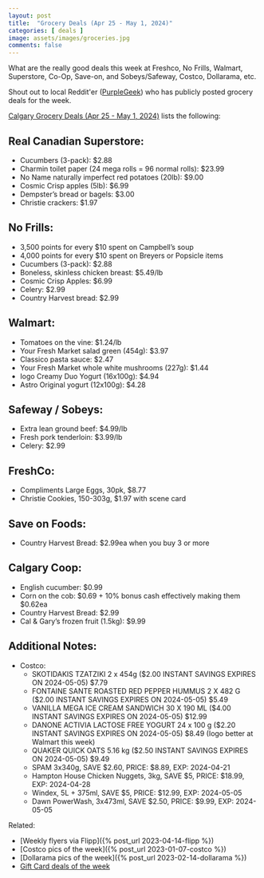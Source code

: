 ```yaml
---
layout: post
title:  "Grocery Deals (Apr 25 - May 1, 2024)"
categories: [ deals ]
image: assets/images/groceries.jpg
comments: false
---
```


What are the really good deals this week at Freshco, No Frills, Walmart, Superstore, Co-Op, Save-on, and Sobeys/Safeway, Costco, Dollarama, etc.

Shout out to local Reddit'er ([PurpleGeek](https://www.reddit.com/user/PurpleGeek/)) who has publicly posted grocery deals for the week.

[Calgary Grocery Deals (Apr 25 - May 1, 2024)](https://www.reddit.com/r/Calgary/comments/1cce6r0/calgary_grocery_deals_april_25_to_may_1_2024/) lists the following:

## Real Canadian Superstore:
- Cucumbers (3-pack): $2.88
- Charmin toilet paper (24 mega rolls = 96 normal rolls): $23.99
- No Name naturally imperfect red potatoes (20lb): $9.00
- Cosmic Crisp apples (5lb): $6.99
- Dempster’s bread or bagels: $3.00
- Christie crackers: $1.97

## No Frills:
- 3,500 points for every $10 spent on Campbell’s soup
- 4,000 points for every $10 spent on Breyers or Popsicle items
- Cucumbers (3-pack): $2.88
- Boneless, skinless chicken breast: $5.49/lb
- Cosmic Crisp Apples: $6.99
- Celery: $2.99
- Country Harvest bread: $2.99

## Walmart:
- Tomatoes on the vine: $1.24/lb
- Your Fresh Market salad green (454g): $3.97
- Classico pasta sauce: $2.47
- Your Fresh Market whole white mushrooms (227g): $1.44
- Iogo Creamy Duo Yogurt (16x100g): $4.94
- Astro Original yogurt (12x100g): $4.28

## Safeway / Sobeys:
- Extra lean ground beef: $4.99/lb
- Fresh pork tenderloin: $3.99/lb
- Celery: $2.99

## FreshCo:
- Compliments Large Eggs, 30pk, $8.77
- Christie Cookies, 150-303g, $1.97 with scene card

## Save on Foods:
- Country Harvest Bread: $2.99ea when you buy 3 or more

## Calgary Coop:
- English cucumber: $0.99
- Corn on the cob: $0.69 + 10% bonus cash effectively making them $0.62ea
- Country Harvest Bread: $2.99
- Cal & Gary’s frozen fruit (1.5kg): $9.99

## Additional Notes:
- Costco:
    - SKOTIDAKIS TZATZIKI 2 x 454g ($2.00 INSTANT SAVINGS EXPIRES ON 2024-05-05) $7.79
    - FONTAINE SANTE ROASTED RED PEPPER HUMMUS 2 X 482 G ($2.00 INSTANT SAVINGS EXPIRES ON 2024-05-05) $5.49
    - VANILLA MEGA ICE CREAM SANDWICH 30 X 190 ML ($4.00 INSTANT SAVINGS EXPIRES ON 2024-05-05) $12.99
    - DANONE ACTIVIA LACTOSE FREE YOGURT 24 x 100 g ($2.20 INSTANT SAVINGS EXPIRES ON 2024-05-05) $8.49 (Iogo better at Walmart this week)
    - QUAKER QUICK OATS 5.16 kg ($2.50 INSTANT SAVINGS EXPIRES ON 2024-05-05) $9.49
    - SPAM 3x340g, SAVE $2.60, PRICE: $8.89, EXP: 2024-04-21
    - Hampton House Chicken Nuggets, 3kg, SAVE $5, PRICE: $18.99, EXP: 2024-04-28
    - Windex, 5L + 375ml, SAVE $5, PRICE: $12.99, EXP: 2024-05-05
    - Dawn PowerWash, 3x473ml, SAVE $2.50, PRICE: $9.99, EXP: 2024-05-05

Related:
 - [Weekly flyers via Flipp]({% post_url 2023-04-14-flipp %})
 - [Costco pics of the week]({% post_url 2023-01-07-costco %})
 - [Dollarama pics of the week]({% post_url 2023-02-14-dollarama %})
 - [Gift Card deals of the week](https://forums.redflagdeals.com/various-retailers-gift-cards-deals-discounts-2024-2666408)

 